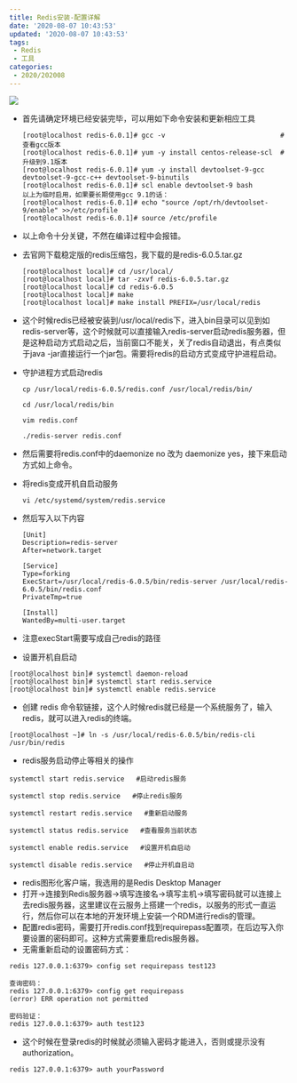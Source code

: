 ```yaml
---
title: Redis安装-配置详解
date: '2020-08-07 10:43:53'
updated: '2020-08-07 10:43:53'
tags:
 - Redis
 - 工具
categories:
 - 2020/202008
---
```

![](https://img.hacpai.com/bing/20180725.jpg?imageView2/1/w/960/h/540/interlace/1/q/100)

* 首先请确定环境已经安装完毕，可以用如下命令安装和更新相应工具

   ```
   [root@localhost redis-6.0.1]# gcc -v                             # 查看gcc版本
   [root@localhost redis-6.0.1]# yum -y install centos-release-scl  # 升级到9.1版本
   [root@localhost redis-6.0.1]# yum -y install devtoolset-9-gcc devtoolset-9-gcc-c++ devtoolset-9-binutils
   [root@localhost redis-6.0.1]# scl enable devtoolset-9 bash
   以上为临时启用，如果要长期使用gcc 9.1的话：
   [root@localhost redis-6.0.1]# echo "source /opt/rh/devtoolset-9/enable" >>/etc/profile
   [root@localhost redis-6.0.1]# source /etc/profile
   ```

* 以上命令十分关键，不然在编译过程中会报错。
* 去官网下载稳定版的redis压缩包，我下载的是redis-6.0.5.tar.gz

   ```
   [root@localhost local]# cd /usr/local/
   [root@localhost local]# tar -zxvf redis-6.0.5.tar.gz
   [root@localhost local]# cd redis-6.0.5
   [root@localhost local]# make
   [root@localhost local]# make install PREFIX=/usr/local/redis
   ```

* 这个时候redis已经被安装到/usr/local/redis下，进入bin目录可以见到如redis-server等，这个时候就可以直接输入redis-server启动redis服务器，但是这种启动方式启动之后，当前窗口不能关，关了redis自动退出，有点类似于java -jar直接运行一个jar包。需要将redis的启动方式变成守护进程启动。
* 守护进程方式启动redis

   ```
   cp /usr/local/redis-6.0.5/redis.conf /usr/local/redis/bin/

   cd /usr/local/redis/bin

   vim redis.conf

   ./redis-server redis.conf
   ```

* 然后需要将redis.conf中的daemonize no 改为 daemonize yes，接下来启动方式如上命令。
* 将redis变成开机自启动服务
   ```
   vi /etc/systemd/system/redis.service
   ```

* 然后写入以下内容
   ```
   [Unit]
   Description=redis-server
   After=network.target

   [Service]
   Type=forking
   ExecStart=/usr/local/redis-6.0.5/bin/redis-server /usr/local/redis-6.0.5/bin/redis.conf
   PrivateTmp=true

   [Install]
   WantedBy=multi-user.target
   ```
* 注意execStart需要写成自己redis的路径
* 设置开机自启动
```
[root@localhost bin]# systemctl daemon-reload
[root@localhost bin]# systemctl start redis.service
[root@localhost bin]# systemctl enable redis.service
```

* 创建 redis 命令软链接，这个人时候redis就已经是一个系统服务了，输入redis，就可以进入redis的终端。
```
[root@localhost ~]# ln -s /usr/local/redis-6.0.5/bin/redis-cli /usr/bin/redis
```
* redis服务启动停止等相关的操作
```
systemctl start redis.service   #启动redis服务

systemctl stop redis.service   #停止redis服务

systemctl restart redis.service   #重新启动服务

systemctl status redis.service   #查看服务当前状态

systemctl enable redis.service   #设置开机自启动

systemctl disable redis.service   #停止开机自启动
```

* redis图形化客户端，我选用的是Redis Desktop Manager
* 打开->连接到Redis服务器->填写连接名->填写主机->填写密码就可以连接上去redis服务器，这里建议在云服务上搭建一个redis，以服务的形式一直运行，然后你可以在本地的开发环境上安装一个RDM进行redis的管理。
* 配置redis密码，需要打开redis.conf找到requirepass配置项，在后边写入你要设置的密码即可。这种方式需要重启redis服务器。
* 无需重新启动的设置密码方式：
```
redis 127.0.0.1:6379> config set requirepass test123

查询密码：
redis 127.0.0.1:6379> config get requirepass
(error) ERR operation not permitted

密码验证：
redis 127.0.0.1:6379> auth test123
```
* 这个时候在登录redis的时候就必须输入密码才能进入，否则或提示没有authorization。
```
redis 127.0.0.1:6379> auth yourPassword
```
